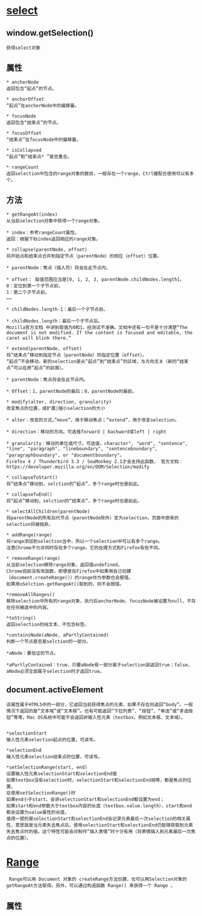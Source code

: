 # [select](https://developer.mozilla.org/zh-CN/docs/Web/API/Selection)
## window.getSelection()
    获得select对象

## 属性
    * anchorNode
    返回包含“起点”的节点。

    * anchorOffset
    “起点”在anchorNode中的偏移量。

    * focusNode
    返回包含“结束点”的节点。

    * focusOffset
    “结束点”在focusNode中的偏移量。

    * isCollapsed
    “起点”和“结束点* ”是否重合。

    * rangeCount
    返回selection中包含的range对象的数目，一般存在一个range，Ctrl健配合使用可以有多个。

## 方法
    * getRangeAt(index)
    从当前selection对象中获得一个range对象。
    
    * index：参考rangeCount属性。
    返回：根据下标index返回相应的range对象。
    
    * collapse(parentNode, offset)
    将开始点和结束点合并到指定节点（parentNode）的相应（offset）位置。
    
    * parentNode：焦点（插入符）将会在此节点内。
    
    * offset： 取值范围应当是[0, 1, 2, 3, parentNode.childNodes.length]。
    0：定位到第一个子节点前。
    1：第二个子节点前。
    ……
    
    * childNodes.length-1：最后一个子节点前。
    
    * childNodes.length：最后一个子节点后。
    Mozilla官方文档 中讲到取值为0和1，经测试不准确。文档中还有一句不是十分清楚“The document is not modified. If the content is focused and editable, the caret will blink there.”
    
    * extend(parentNode, offset)
    将“结束点”移动到指定节点（parentNode）的指定位置（offset）。
    “起点”不会移动，新的selection是从“起点”到“结束点”的区域，与方向无关（新的“结束点”可以在原“起点”的前面）。
    
    * parentNode：焦点将会在此节点内。
    
    * Offset：1，parentNode的最后；0，parentNode的最前。
    
    * modify(alter, direction, granularity)
    改变焦点的位置，或扩展|缩小selection的大小
    
    * alter：改变的方式。”move”，用于移动焦点；”extend”，用于改变selection。
    
    * direction：移动的方向。可选值forward | backword或left | right
    
    * granularity：移动的单位或尺寸。可选值，character", "word", "sentence", "line", "paragraph", "lineboundary", "sentenceboundary", "paragraphboundary", or "documentboundary"。
    Firefox 4 / Thunderbird 3.3 / SeaMonkey 2.1才会支持此函数， 官方文档：https://developer.mozilla.org/en/DOM/Selection/modify
    
    * collapseToStart()
    将“结束点”移动到，selction的“起点”，多个range时也是如此。
    
    * collapseToEnd()
    将“起点”移动到，selction的“结束点”，多个range时也是如此。
    
    * selectAllChildren(parentNode)
    将parentNode的所有后代节点（parentNode除外）变为selection，页面中原来的selection将被抛弃。
    
    * addRange(range)
    将range添加到selection当中，所以一个selection中可以有多个range。
    注意Chrome不允许同时存在多个range，它的处理方式和Firefox有些不同。
    
    * removeRange(range)
    从当前selection移除range对象，返回值undefined。
    Chrome目前没有改函数，即便是在Firefox中如果用自己创建（document.createRange()）的range作为参数也会报错。
    如果用oSelction.getRangeAt()取到的，则不会报错。
    
    *removeAllRanges()
    移除selection中所有的range对象，执行后anchorNode、focusNode被设置为null，不存在任何被选中的内容。
    
    *toString()
    返回selection的纯文本，不包含标签。
    
    *containsNode(aNode, aPartlyContained)
    判断一个节点是否是selction的一部分。
    
    *aNode：要验证的节点。
    
    *aPartlyContained：true，只要aNode有一部分属于selection就返回true；false，aNode必须全部属于selection时才返回true。

## document.activeElement
    该属性属于HTML5中的一部分，它返回当前获得焦点的元素，如果不存在则返回“body”。一般情况下返回的是“文本域”或“文本框”。也有可能返回“下拉列表”、“按钮”、“单选”或“多选按钮”等等，Mac OS系统中可能不会返回非输入性元素（textbox，例如文本框、文本域）。


    *selectionStart
    输入性元素selection起点的位置，可读写。
    
    *selectionEnd
    输入性元素selection结束点的位置，可读写。
    
    *setSelectionRange(start, end)
    设置输入性元素selectionStart和selectionEnd值
    如果textbox没有selection时，selectionStart和selectionEnd相等，都是焦点的位置。
    在使用setSelectionRange()时
    如果end小于start，会讲selectionStart和selectionEnd都设置为end；
    如果start和end参数大于textbox内容的长度（textbox.value.length），start和end都会设置为value属性的长度。
    值得一提的是selectionStart和selectionEnd会记录元素最后一次selection的相关属性，意思就是当元素失去焦点后，使用selectionStart和selectionEnd仍能够获取到元素失去焦点时的值。这个特性可能会对制作“插入表情”时十分有用（将表情插入到元素最后一次焦点的位置）。

# [Range](https://developer.mozilla.org/zh-CN/docs/Web/API/Range)
     Range可以用 Document 对象的 createRange方法创建，也可以用Selection对象的getRangeAt方法取得。另外，可以通过构造函数 Range() 来获得一个 Range 。

## 属性